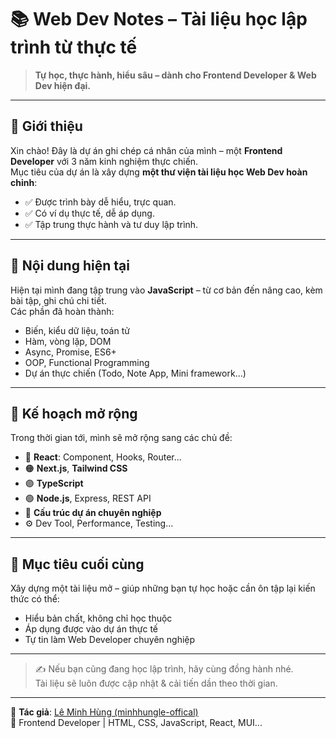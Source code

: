 # 📚 Web Dev Notes – Tài liệu học lập trình từ thực tế

> **Tự học, thực hành, hiểu sâu – dành cho Frontend Developer & Web Dev hiện đại.**

---

## 🧠 Giới thiệu

Xin chào! Đây là dự án ghi chép cá nhân của mình – một **Frontend Developer** với 3 năm kinh nghiệm thực chiến.  
Mục tiêu của dự án là xây dựng **một thư viện tài liệu học Web Dev hoàn chỉnh**:

- ✅ Được trình bày dễ hiểu, trực quan.
- ✅ Có ví dụ thực tế, dễ áp dụng.
- ✅ Tập trung thực hành và tư duy lập trình.

---

## 📌 Nội dung hiện tại

Hiện tại mình đang tập trung vào **JavaScript** – từ cơ bản đến nâng cao, kèm bài tập, ghi chú chi tiết.  
Các phần đã hoàn thành:

- Biến, kiểu dữ liệu, toán tử
- Hàm, vòng lặp, DOM
- Async, Promise, ES6+
- OOP, Functional Programming
- Dự án thực chiến (Todo, Note App, Mini framework...)

---

## 🚧 Kế hoạch mở rộng

Trong thời gian tới, mình sẽ mở rộng sang các chủ đề:

- 🔵 **React**: Component, Hooks, Router...
- 🟠 **Next.js**, **Tailwind CSS**
- 🟣 **TypeScript**
- 🟢 **Node.js**, Express, REST API
- 🔴 **Cấu trúc dự án chuyên nghiệp**
- ⚙️ Dev Tool, Performance, Testing...

---

## 📖 Mục tiêu cuối cùng

Xây dựng một tài liệu mở – giúp những bạn tự học hoặc cần ôn tập lại kiến thức có thể:

- Hiểu bản chất, không chỉ học thuộc
- Áp dụng được vào dự án thực tế
- Tự tin làm Web Developer chuyên nghiệp

---

> ✍️ Nếu bạn cũng đang học lập trình, hãy cùng đồng hành nhé.  
> Tài liệu sẽ luôn được cập nhật & cải tiến dần theo thời gian.

---

🎯 **Tác giả**: [Lê Minh Hùng (minhhungle-offical)](https://github.com/minhhungle-offical)  
💼 Frontend Developer | HTML, CSS, JavaScript, React, MUI...

